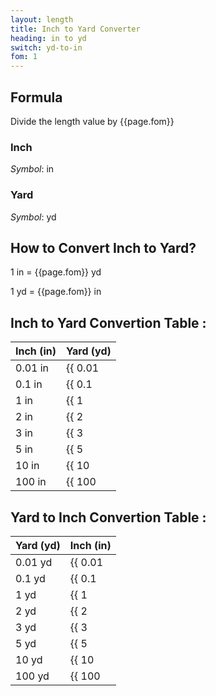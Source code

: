 ```yaml
---
layout: length
title: Inch to Yard Converter
heading: in to yd
switch: yd-to-in
fom: 1
---
```


## Formula
Divide the length value by {{page.fom}}

### Inch
*Symbol*: in

### Yard
*Symbol*: yd

## How to Convert Inch to Yard?
1 in = {{page.fom}} yd

1 yd = {{page.fom}} in

## Inch to Yard Convertion Table :

| Inch (in) | Yard (yd) |
| ---- | ---- |
| 0.01 in | {{ 0.01 | divided_by: page.fom | round: 5 }} yd |
| 0.1 in | {{ 0.1 | divided_by: page.fom | round: 5 }} yd |
| 1 in | {{ 1 | divided_by: page.fom | round: 5 }} yd |
| 2 in | {{ 2 | divided_by: page.fom | round: 5 }} yd |
| 3 in | {{ 3 | divided_by: page.fom | round: 5 }} yd |
| 5 in | {{ 5 | divided_by: page.fom | round: 5 }} yd |
| 10 in | {{ 10 | divided_by: page.fom | round: 5 }} yd |
| 100 in | {{ 100 | divided_by: page.fom | round: 5 }} yd |

## Yard to Inch Convertion Table :

| Yard (yd) | Inch (in) |
| ---- | ---- |
| 0.01 yd | {{ 0.01 | times: page.fom | round: 5 }} in |
| 0.1 yd | {{ 0.1 | times: page.fom | round: 5 }} in |
| 1 yd | {{ 1 | times: page.fom | round: 5 }} in |
| 2 yd | {{ 2 | times: page.fom | round: 5 }} in |
| 3 yd | {{ 3 | times: page.fom | round: 5 }} in |
| 5 yd | {{ 5 | times: page.fom | round: 5 }} in |
| 10 yd | {{ 10 | times: page.fom | round: 5 }} in |
| 100 yd | {{ 100 | times: page.fom | round: 5 }} in |

<script>
selectInput[4].selected = true
selectOutput[6].selected = true
</script>
